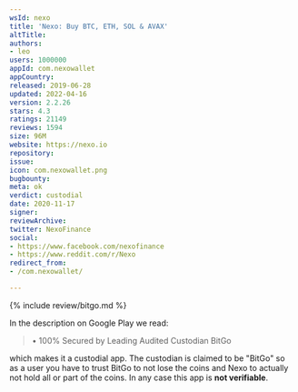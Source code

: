 ```yaml
---
wsId: nexo
title: 'Nexo: Buy BTC, ETH, SOL & AVAX'
altTitle: 
authors:
- leo
users: 1000000
appId: com.nexowallet
appCountry: 
released: 2019-06-28
updated: 2022-04-16
version: 2.2.26
stars: 4.3
ratings: 21149
reviews: 1594
size: 96M
website: https://nexo.io
repository: 
issue: 
icon: com.nexowallet.png
bugbounty: 
meta: ok
verdict: custodial
date: 2020-11-17
signer: 
reviewArchive: 
twitter: NexoFinance
social:
- https://www.facebook.com/nexofinance
- https://www.reddit.com/r/Nexo
redirect_from:
- /com.nexowallet/

---
```


{% include review/bitgo.md %}

In the description on Google Play we read:

> • 100% Secured by Leading Audited Custodian BitGo

which makes it a custodial app. The custodian is claimed to be "BitGo" so as a
user you have to trust BitGo to not lose the coins and Nexo to actually not hold
all or part of the coins. In any case this app is **not verifiable**.
